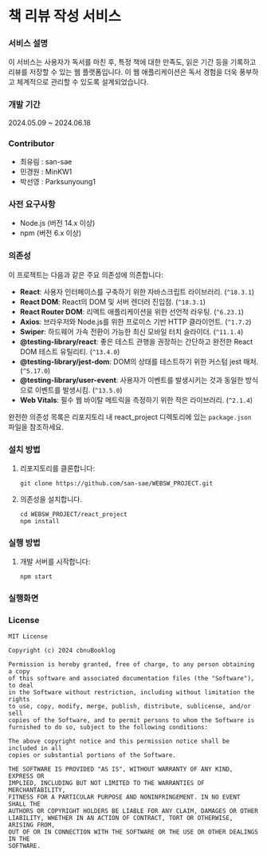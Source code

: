 # 책 리뷰 작성 서비스

### 서비스 설명
이 서비스는 사용자가 독서를 마친 후, 특정 책에 대한 만족도, 읽은 기간 등을 기록하고 리뷰를 저장할 수 있는 웹 플랫폼입니다. 이 웹 애플리케이션은 독서 경험을 더욱 풍부하고 체계적으로 관리할 수 있도록 설계되었습니다.

### 개발 기간
2024.05.09 ~ 2024.06.18

### Contributor
- 최유림 : san-sae
- 민경원 : MinKW1
- 박선영 : Parksunyoung1

### 사전 요구사항
- Node.js (버전 14.x 이상)
- npm (버전 6.x 이상)

### 의존성
이 프로젝트는 다음과 같은 주요 의존성에 의존합니다:

- **React**: 사용자 인터페이스를 구축하기 위한 자바스크립트 라이브러리. (`^18.3.1`)
- **React DOM**: React의 DOM 및 서버 렌더러 진입점. (`^18.3.1`)
- **React Router DOM**: 리액트 애플리케이션을 위한 선언적 라우팅. (`^6.23.1`)
- **Axios**: 브라우저와 Node.js를 위한 프로미스 기반 HTTP 클라이언트. (`^1.7.2`)
- **Swiper**: 하드웨어 가속 전환이 가능한 최신 모바일 터치 슬라이더. (`^11.1.4`)
- **@testing-library/react**: 좋은 테스트 관행을 권장하는 간단하고 완전한 React DOM 테스트 유틸리티. (`^13.4.0`)
- **@testing-library/jest-dom**: DOM의 상태를 테스트하기 위한 커스텀 jest 매처. (`^5.17.0`)
- **@testing-library/user-event**: 사용자가 이벤트를 발생시키는 것과 동일한 방식으로 이벤트를 발생시킴. (`^13.5.0`)
- **Web Vitals**: 필수 웹 바이탈 메트릭을 측정하기 위한 작은 라이브러리. (`^2.1.4`)

완전한 의존성 목록은 리포지토리 내 react_project 디렉토리에 있는 `package.json` 파일을 참조하세요.


### 설치 방법
1. 리포지토리를 클론합니다: 
    ```
    git clone https://github.com/san-sae/WEBSW_PROJECT.git
    ```
1. 의존성을 설치합니다.
    ```
    cd WEBSW_PROJECT/react_project
    npm install
    ```
### 실행 방법
1. 개발 서버를 시작합니다: 
    ```
    npm start
    ```

### 실행화면


### License
```
MIT License

Copyright (c) 2024 cbnuBooklog

Permission is hereby granted, free of charge, to any person obtaining a copy
of this software and associated documentation files (the "Software"), to deal
in the Software without restriction, including without limitation the rights
to use, copy, modify, merge, publish, distribute, sublicense, and/or sell
copies of the Software, and to permit persons to whom the Software is
furnished to do so, subject to the following conditions:

The above copyright notice and this permission notice shall be included in all
copies or substantial portions of the Software.

THE SOFTWARE IS PROVIDED "AS IS", WITHOUT WARRANTY OF ANY KIND, EXPRESS OR
IMPLIED, INCLUDING BUT NOT LIMITED TO THE WARRANTIES OF MERCHANTABILITY,
FITNESS FOR A PARTICULAR PURPOSE AND NONINFRINGEMENT. IN NO EVENT SHALL THE
AUTHORS OR COPYRIGHT HOLDERS BE LIABLE FOR ANY CLAIM, DAMAGES OR OTHER
LIABILITY, WHETHER IN AN ACTION OF CONTRACT, TORT OR OTHERWISE, ARISING FROM,
OUT OF OR IN CONNECTION WITH THE SOFTWARE OR THE USE OR OTHER DEALINGS IN THE
SOFTWARE.
```


